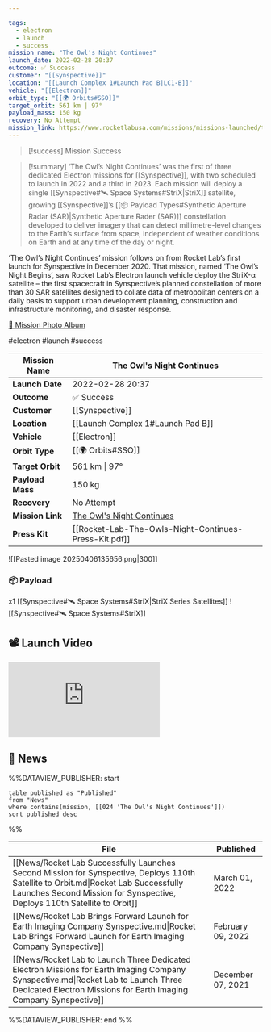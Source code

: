 ```yaml
---

tags:
  - electron
  - launch
  - success
mission_name: "The Owl's Night Continues"
launch_date: 2022-02-28 20:37
outcome: ✅ Success
customer: "[[Synspective]]"
location: "[[Launch Complex 1#Launch Pad B|LC1-B]]"
vehicle: "[[Electron]]"
orbit_type: "[[🌍 Orbits#SSO]]"
target_orbit: 561 km | 97°  
payload_mass: 150 kg
recovery: No Attempt
mission_link: https://www.rocketlabusa.com/missions/missions-launched/the-owls-night-continues/
---
```


>[!success] Mission Success

>[!summary]
‘The Owl’s Night Continues’ was the first of three dedicated Electron missions for [[Synspective]], with two scheduled to launch in 2022 and a third in 2023. Each mission will deploy a single [[Synspective#🛰️ Space Systems#StriX|StriX]] satellite, growing [[Synspective]]’s [[📦 Payload Types#Synthetic Aperture Radar (SAR)|Synthetic Aperture Rader (SAR)]] constellation developed to deliver imagery that can detect millimetre-level changes to the Earth’s surface from space, independent of weather conditions on Earth and at any time of the day or night.
>
‘The Owl’s Night Continues’ mission follows on from Rocket Lab’s first launch for Synspective in December 2020. That mission, named ‘The Owl’s Night Begins’, saw Rocket Lab’s Electron launch vehicle deploy the StriX-α satellite – the first spacecraft in Synspective’s planned constellation of more than 30 SAR satellites designed to collate data of metropolitan centers on a daily basis to support urban development planning, construction and infrastructure monitoring, and disaster response.
>
[📸 Mission Photo Album](https://www.flickr.com/photos/rocketlab/albums/72177720301776244/)

#electron #launch #success

| **Mission Name** | The Owl's Night Continues                                                                                      |
| ---------------- | -------------------------------------------------------------------------------------------------------------- |
| **Launch Date**  | 2022-02-28 20:37                                                                                               |
| **Outcome**      | ✅ Success                                                                                                      |
| **Customer**     | [[Synspective]]                                                                                                |
| **Location**     | [[Launch Complex 1#Launch Pad B]]                                                                              |
| **Vehicle**      | [[Electron]]                                                                                                   |
| **Orbit Type**   | [[🌍 Orbits#SSO]]                                                                                              |
| **Target Orbit** | 561 km &#124; 97°                                                                                              |
| **Payload Mass** | 150 kg                                                                                                         |
| **Recovery**     | No Attempt                                                                                                     |
| **Mission Link** | [The Owl's Night Continues](https://www.rocketlabusa.com/missions/missions-launched/the-owls-night-continues/) |
| **Press Kit**    | [[Rocket-Lab-The-Owls-Night-Continues-Press-Kit.pdf]]                                                          |


![[Pasted image 20250406135656.png|300]]

### 📦 Payload

x1 [[Synspective#🛰️ Space Systems#StriX|StriX Series Satellites]] ![[Synspective#🛰️ Space Systems#StriX]]

## 📽️ Launch Video

<div class="responsive-video">
<iframe src="https://www.youtube.com/embed/MjfNJjTyfKY" title="Rocket Lab&#39;s Electron - The Owl&#39;s Night Continues Mission" frameborder="0" allow="accelerometer; autoplay; clipboard-write; encrypted-media; gyroscope; picture-in-picture; web-share" referrerpolicy="strict-origin-when-cross-origin" allowfullscreen></iframe>     
</div>

## 📰 News
%%DATAVIEW_PUBLISHER: start
```
table published as "Published"
from "News"
where contains(mission, [[024 'The Owl's Night Continues']])
sort published desc
```
%%

| File                                                                                                                                                                                                             | Published         |
| ---------------------------------------------------------------------------------------------------------------------------------------------------------------------------------------------------------------- | ----------------- |
| [[News/Rocket Lab Successfully Launches Second Mission for Synspective, Deploys 110th Satellite to Orbit.md\|Rocket Lab Successfully Launches Second Mission for Synspective, Deploys 110th Satellite to Orbit]] | March 01, 2022    |
| [[News/Rocket Lab Brings Forward Launch for Earth Imaging Company Synspective.md\|Rocket Lab Brings Forward Launch for Earth Imaging Company Synspective]]                                                       | February 09, 2022 |
| [[News/Rocket Lab to Launch Three Dedicated Electron Missions for Earth Imaging Company Synspective.md\|Rocket Lab to Launch Three Dedicated Electron Missions for Earth Imaging Company Synspective]]           | December 07, 2021 |

%%DATAVIEW_PUBLISHER: end %%